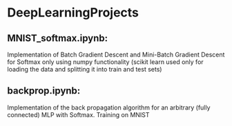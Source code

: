 # DeepLearningProjects

## MNIST_softmax.ipynb:
Implementation of Batch Gradient Descent and Mini-Batch Gradient Descent for Softmax only using numpy functionality (scikit learn used only for loading the data and splitting it into train and test sets)

## backprop.ipynb:
Implementation of the back propagation algorithm for an arbitrary (fully connected) MLP with Softmax. Training on MNIST
